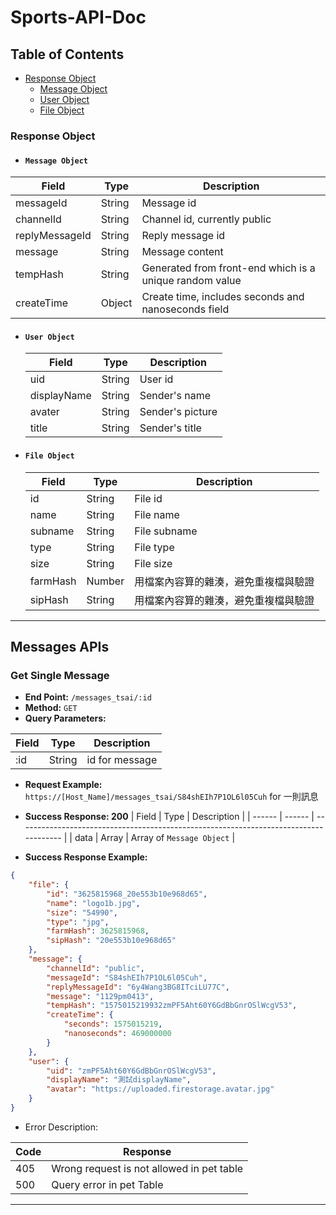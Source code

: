 # Sports-API-Doc

## Table of Contents

- [Response Object](#Response-Object)
  - [Message Object](#Message-Object)
  - [User Object](#User-Object)
  - [File Object](#File-Object)

### Response Object

- #### `Message Object`

| Field          | Type   | Description                                             |
| -------------- | ------ | ------------------------------------------------------- |
| messageId      | String | Message id                                              |
| channelId      | String | Channel id, currently public                            |
| replyMessageId | String | Reply message id                                        |
| message        | String | Message content                                         |
| tempHash       | String | Generated from front-end which is a unique random value |
| createTime     | Object | Create time, includes seconds and nanoseconds field     |

- #### `User Object`

  | Field       | Type   | Description      |
  | ----------- | ------ | ---------------- |
  | uid         | String | User id          |
  | displayName | String | Sender's name    |
  | avater      | String | Sender's picture |
  | title       | String | Sender's title   |

- #### `File Object`
  | Field    | Type   | Description                          |
  | -------- | ------ | ------------------------------------ |
  | id       | String | File id                              |
  | name     | String | File name                            |
  | subname  | String | File subname                         |
  | type     | String | File type                            |
  | size     | String | File size                            |
  | farmHash | Number | 用檔案內容算的雜湊，避免重複檔與驗證 |
  | sipHash  | String | 用檔案內容算的雜湊，避免重複檔與驗證 |

---

## Messages APIs

### Get Single Message

- **End Point:** `/messages_tsai/:id`
- **Method:** `GET`
- **Query Parameters:**

| Field | Type   | Description    |
| ----- | ------ | -------------- |
| :id   | String | id for message |

- **Request Example:**
  `https://[Host_Name]/messages_tsai/S84shEIh7P1OL6l05Cuh` for 一則訊息<br>
- **Success Response: 200**
  | Field | Type | Description |
  | ------ | ------ | ------------------------------------------------------------------------------------- |
  | data | Array | Array of `Message Object` |

- **Success Response Example:**

```JSON
{
    "file": {
        "id": "3625815968_20e553b10e968d65",
        "name": "logo1b.jpg",
        "size": "54990",
        "type": "jpg",
        "farmHash": 3625815968,
        "sipHash": "20e553b10e968d65"
    },
    "message": {
        "channelId": "public",
        "messageId": "S84shEIh7P1OL6l05Cuh",
        "replyMessageId": "6y4Wang3BG8ITciLU77C",
        "message": "1129pm0413",
        "tempHash": "1575015219932zmPF5Aht60Y6GdBbGnrOSlWcgV53",
        "createTime": {
            "seconds": 1575015219,
            "nanoseconds": 469000000
        }
    },
    "user": {
        "uid": "zmPF5Aht60Y6GdBbGnrOSlWcgV53",
        "displayName": "測試displayName",
        "avatar": "https://uploaded.firestorage.avatar.jpg"
    }
}
```

- Error Description:

| Code | Response                                  |
| ---- | ----------------------------------------- |
| 405  | Wrong request is not allowed in pet table |
| 500  | Query error in pet Table                  |

---
